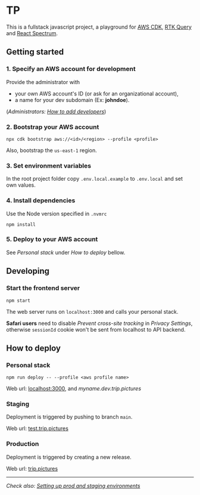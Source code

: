 # TP

This is a fullstack javascript project, a playground for [AWS CDK](https://aws.amazon.com/cdk), [RTK Query](https://redux-toolkit.js.org/rtk-query/overview) and [React Spectrum](https://react-spectrum.adobe.com).

## Getting started

### 1. Specify an AWS account for development
Provide the administrator with
* your own AWS account's ID (or ask for an organizational account),
* a name for your dev subdomain (Ex: **johndoe**).

(*Administrators: [How to add developers](README-prod-setup.md#how-to-add-developers-to-project)*)

### 2. Bootstrap your AWS account

`npx cdk bootstrap aws://<id>/<region> --profile <profile>`

Also, bootstrap the `us-east-1` region.

### 3. Set environment variables

In the root project folder copy `.env.local.example` to `.env.local` and set own values.

### 4. Install dependencies

Use the Node version specified in `.nvmrc`

`npm install`

### 5. Deploy to your AWS account

See *Personal stack* under *How to deploy* bellow.

## Developing

### Start the frontend server

`npm start`

The web server runs on `localhost:3000` and calls your personal stack.

**Safari users** need to disable *Prevent cross-site tracking* in *Privacy Settings*, otherwise  `sessionId` cookie won't be sent from localhost to API backend.

## How to deploy

### Personal stack

`npm run deploy -- --profile <aws profile name>`

Web url: [localhost:3000](http://localhost:3000), and *myname.dev.trip.pictures*


### Staging
Deployment is triggered by pushing to branch `main`.

Web url: [test.trip.pictures](http://test.trip.pictures)

### Production
Deployment is triggered by creating a new release.

Web url: [trip.pictures](http://trip.pictures)

----

*Check also: [Setting up prod and staging environments](README-prod-setup.md)*
